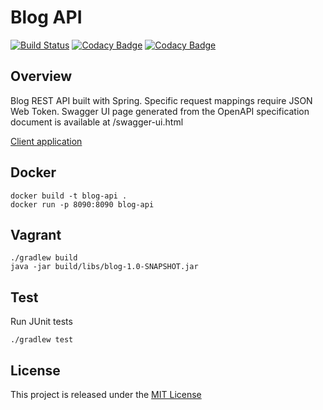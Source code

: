 # Blog API
[![Build Status](https://travis-ci.org/nmuzychuk/blog-api.svg?branch=master)](https://travis-ci.org/nmuzychuk/blog-api)
[![Codacy Badge](https://api.codacy.com/project/badge/Grade/9f42572d516b4df495cd146d63c7c571)](https://www.codacy.com/app/nmuzychuk/blog-api)
[![Codacy Badge](https://api.codacy.com/project/badge/Coverage/9f42572d516b4df495cd146d63c7c571)](https://www.codacy.com/app/nmuzychuk/blog-api)

## Overview
Blog REST API built with Spring. Specific request mappings require JSON Web Token. Swagger UI page generated from the OpenAPI specification document is available at /swagger-ui.html

[Client application](https://github.com/nmuzychuk/blog-web)
## Docker
```
docker build -t blog-api .
docker run -p 8090:8090 blog-api
```

## Vagrant
```
./gradlew build
java -jar build/libs/blog-1.0-SNAPSHOT.jar
```

## Test
Run JUnit tests
```
./gradlew test
```

## License
This project is released under the [MIT License](LICENSE.txt)
